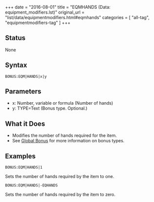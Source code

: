 +++
date = "2016-08-01"
title = "EQMHANDS (Data: equipment_modifiers.lst)"
original_url = "list/data/equipmentmodifiers.html#eqmhands"
categories = [ "all-tag", "equipmentmodifiers-tag" ]
+++

## Status

None

## Syntax

`BONUS:EQM|HANDS|x|y`

## Parameters

-   x: Number, variable or formula (Number of hands)
-   y: TYPE=Text (Bonus type. Optional.)



What it Does
------------

-   Modifies the number of hands required for the item.
-   See [Global Bonus](/list/global/bonus.html) for more information on
    bonus types.

Examples
--------

`BONUS:EQM|HANDS|1`

Sets the number of hands required by the item to one.

`BONUS:EQM|HANDS|-EQHANDS`

Sets the number of hands required by the item to zero.

